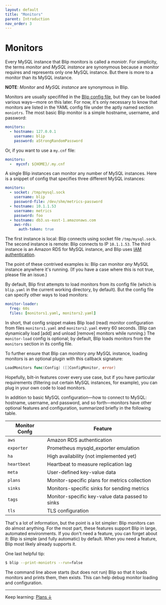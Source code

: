 ```yaml
---
layout: default
title: "Monitors"
parent: Introduction
nav_order: 3
---
```


# Monitors

Every MySQL instance that Blip monitors is called a _moniotr_.
For simplicity, the terms _monitor_ and _MySQL instance_ are synonymous because a monitor requires and represents only one MySQL instance.
But there is more to a monitor than its MySQL instance.

<div class="note">
<b>NOTE</b>:
<em>Monitor</em> and <em>MySQL instance</em> are synonymous in Blip.
</div>

Monitors are usually specififed in the [Blip config file](../config/config-file), but they can be loaded various ways&mdash;more on this later.
For now, it's only necessary to know that monitors are listed in the YAML config file under the aptly named section `moniotrs`.
The most basic Blip monitor is a simple hostname, username, and password:

```yaml
monitors:
  - hostname: 127.0.0.1
    username: blip
    password: aStrongRandomPassword
```

Or, if you want to use a `my.cnf` file:

```yaml
monitors:
  -  mycnf: ${HOME}/.my.cnf
```

A single Blip instances can monitor any number of MySQL instances.
Here is a snippet of config that specifies three different MySQL instances:

```yaml
monitors:
  - socket: /tmp/mysql.sock
    username: blip
    password-file: /dev/shm/metrics-password
  - hostname: 10.1.1.53
    username: metrics
    password: foo
  - hostname: db3.us-east-1.amazonaws.com
    aws-rds:
      auth-token: true
```

The first instance is local: Blip connects using socket file `/tmp/mysql.sock`.
The second instance is remote: Blip connects to IP `10.1.1.53`.
The third instance is an Amazon RDS for MySQL instance, and Blip uses [IAM authentication](https://docs.aws.amazon.com/AmazonRDS/latest/UserGuide/UsingWithRDS.IAMDBAuth.html).

The point of these contrived examples is: Blip can monitor _any_ MySQL instance anywhere it's running.
(If you have a case where this is not true, please file an issue.)

By default, Blip first attempts to load monitors from its config file (which is `blip.yaml` in the current working directory, by default).
But the config file can specify other ways to load monitors:

```yaml
monitor-loader:
  freq: 60s
  files: [monitors1.yaml, monitors2.yaml]
```

In short, that config snippet makes Blip load (read) monitor configuration from files `monitors1.yaml` and `monitors2.yaml` every 60 seconds.
(Blip can dynamically load [add] and unload [remove] monitors while running.)
The `monitor-load` config is optional; by default, Blip loads monitors from the `monitors` section in its config file.

To further ensure that Blip can monitory _any_ MySQL instance, loading monitors is an optional plugin with this callback signature:

```go
LoadMonitors func(Config) ([]ConfigMonitor, error)
```

Hopefully, bilt-in features cover every use case, but if you have particular requirements (filtering out certain MySQL instances, for example), you can plug in your own code to load monitors.

In addition to basic MySQL configuration&mdash;how to connect to MySQL: hostname, username, and password, and so forth&mdash;monitors have other optional features and configuration, summarized briefly in the following table.

|Monitor Confg|Feature|
|-------------|-------|
|`aws`|Amazon RDS authentication|
|`exporter`|Prometheus mysqld_exporter emulation|
|`ha`|High availability (not implemented yet)|
|`heartbeat`|Heartbeat to measure replication lag|
|`meta`|User-defined key-value data|
|`plans`|Monitor-specific plans for metrics collection|
|`sinks`|Monitors-specific sinks for sending metrics|
|`tags`|Monitor-specific key-value data passed to sinks|
|`tls`|TLS configuration|

That's a lot of information, but the point is a lot simpler: Blip monitors can do almost anything.
For the most part, these features support Blip in large, automated environments.
If you don't need a feature, you can forget about it: Blip is simple (and fully automatic) by default.
When you need a feature, Blip most likely already supports it.

One last helpful tip:

```sh
$ blip --print-moniotrs --run=false
```

The command line above starts (but does not run) Blip so that it loads monitors and prints them, then exists.
This can help debug monitor loading and configuration.

---

Keep learning: [Plans&nbsp;&darr;](plans)
